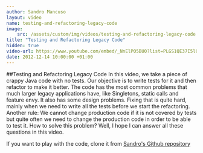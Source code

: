 ```yaml
---
author: Sandro Mancuso
layout: video
name: testing-and-refactoring-legacy-code
image:
    src: /assets/custom/img/videos/testing-and-refactoring-legacy-code.png
title: "Testing and Refactoring Legacy Code"
hidden: true
video-url: https://www.youtube.com/embed/_NnElPO5BU0?list=PLGS1QE37I5lQX33-yrnNasV_dHRh2oSkx
date: 2012-12-14 10:00:00 +01:00
---
```


##Testing and Refactoring Legacy Code
In this video, we take a piece of crappy Java code with no tests. Our objective is to write tests for it and then refactor to make it better. The code has the most common problems that much larger legacy applications have, like Singletons, static calls and feature envy. It also has some design problems. Fixing that is quite hard, mainly when we need to write all the tests before we start the refactoring. Another rule: We cannot change production code if it is not covered by tests but quite often we need to change the production code in order to be able to test it. How to solve this problem? Well, I hope I can answer all these questions in this video.

If you want to play with the code, clone it from [Sandro's Github repository]("https://github.com/sandromancuso/trip-service-kata")
